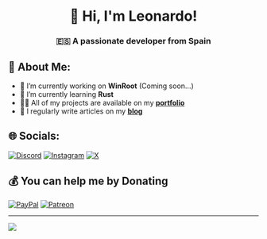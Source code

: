 <h1 align="center">👋 Hi, I'm Leonardo!</h1>
<h3 align="center">🇪🇸 A passionate developer from Spain</h3>

## 💫 About Me:
- 🔭 I’m currently working on **WinRoot** (Coming soon...)
- 🌱 I’m currently learning **Rust**
- 👨‍💻 All of my projects are available on my [**portfolio**](https://leonardoizzo.online)
- 📝 I regularly write articles on my [**blog**](https://leonardoizzo.online/blog)


## 🌐 Socials:
[![Discord](https://img.shields.io/badge/Discord-%235865F2.svg?style=for-the-badge&logo=discord&logoColor=white)](https://discord.gg/https://discordapp.com/users/711515258732150795) [![Instagram](https://img.shields.io/badge/Instagram-E4405F?style=for-the-badge&logo=instagram&logoColor=white)](https://instagram.com/leonardoiz_) [![X](https://img.shields.io/badge/X-%23000000.svg?style=for-the-badge&logo=X&logoColor=white)](https://x.com/leonardoizzo_) 


<!--
## 📊 GitHub Stats:
<div align="center">
    <img src="https://github-readme-stats.vercel.app/api?username=LeonardoIz&theme=dark&hide_border=false&include_all_commits=true&count_private=true" alt="GitHub Stats">
    <img src="https://github-readme-streak-stats.herokuapp.com/?user=LeonardoIz&theme=dark&hide_border=false" alt="GitHub Streak Stats">
    <img src="https://github-readme-stats.vercel.app/api/top-langs/?username=LeonardoIz&theme=dark&hide_border=false&include_all_commits=true&count_private=true&layout=compact" alt="Top Languages">
</div>
-->
## 💰 You can help me by Donating
[![PayPal](https://img.shields.io/badge/PayPal-00457C?style=for-the-badge&logo=paypal&logoColor=white)](https://paypal.me/leonardoiz) 
[![Patreon](https://img.shields.io/badge/Patreon-F96854?style=for-the-badge&logo=patreon&logoColor=white)](https://patreon.com/leonardoiz) 


---

[![](https://visitcount.itsvg.in/api?id=LeonardoIz&icon=10&color=12)](https://visitcount.itsvg.in)
